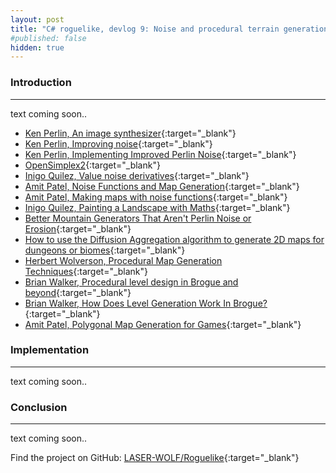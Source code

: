 ```yaml
---
layout: post
title: "C# roguelike, devlog 9: Noise and procedural terrain generation algorithms"
#published: false
hidden: true
---
```


### Introduction
---

text coming soon..

- [Ken Perlin, An image synthesizer](https://dl.acm.org/doi/pdf/10.1145/325165.325247){:target="_blank"}
- [Ken Perlin, Improving noise](https://mrl.nyu.edu/~perlin/paper445.pdf){:target="_blank"}
- [Ken Perlin, Implementing Improved Perlin Noise](https://developer.nvidia.com/gpugems/gpugems/part-i-natural-effects/chapter-5-implementing-improved-perlin-noise){:target="_blank"}
- [OpenSimplex2](https://github.com/KdotJPG/OpenSimplex2){:target="_blank"}
- [Inigo Quilez, Value noise derivatives](https://iquilezles.org/articles/morenoise/){:target="_blank"}
- [Amit Patel, Noise Functions and Map Generation](https://www.redblobgames.com/articles/noise/introduction.html){:target="_blank"}
- [Amit Patel, Making maps with noise functions](https://www.redblobgames.com/maps/terrain-from-noise/){:target="_blank"}
- [Inigo Quilez, Painting a Landscape with Maths](https://youtu.be/BFld4EBO2RE){:target="_blank"}
- [Better Mountain Generators That Aren't Perlin Noise or Erosion](https://youtu.be/gsJHzBTPG0Y){:target="_blank"}
- [How to use the Diffusion Aggregation algorithm to generate 2D maps for dungeons or biomes](https://www.noveltech.dev/unity-procgen-diffusion-aggregation){:target="_blank"}
- [Herbert Wolverson, Procedural Map Generation Techniques](https://youtu.be/TlLIOgWYVpI){:target="_blank"}
- [Brian Walker, Procedural level design in Brogue and beyond](https://youtu.be/Uo9-IcHhq_w){:target="_blank"}
- [Brian Walker, How Does Level Generation Work In Brogue?](https://www.rockpapershotgun.com/how-do-roguelikes-generate-levels){:target="_blank"}
- [Amit Patel, Polygonal Map Generation for Games](http://www-cs-students.stanford.edu/~amitp/game-programming/polygon-map-generation/){:target="_blank"}

### Implementation
---

text coming soon..

### Conclusion
---

text coming soon..

Find the project on GitHub: [LASER-WOLF/Roguelike](https://github.com/LASER-WOLF/Roguelike){:target="_blank"}